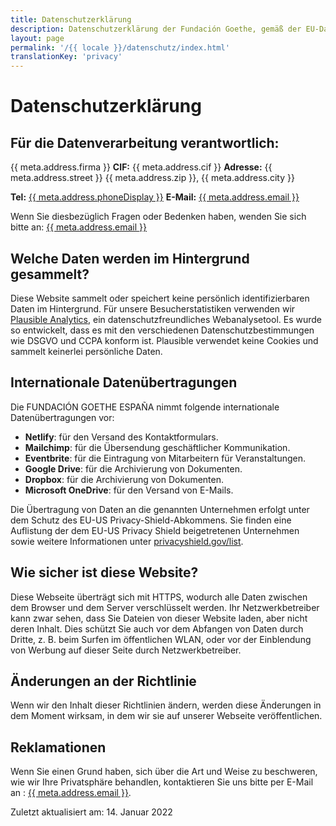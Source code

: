 ```yaml
---
title: Datenschutzerklärung
description: Datenschutzerklärung der Fundación Goethe, gemäß der EU-Datenschutzgrundverordnung (GDPR).
layout: page
permalink: '/{{ locale }}/datenschutz/index.html'
translationKey: 'privacy'
---
```


# Datenschutzerklärung

## Für die Datenverarbeitung verantwortlich:

{{ meta.address.firma }}
**CIF:** {{ meta.address.cif }}
**Adresse:** {{ meta.address.street }}
{{ meta.address.zip }}, {{ meta.address.city }}

**Tel:** <a href="tel:{{ meta.address.phoneCall }}">{{ meta.address.phoneDisplay }}</a>
**E-Mail:** <a href="mailto:{{ meta.address.email }}">{{ meta.address.email }}</a>

Wenn Sie diesbezüglich Fragen oder Bedenken haben, wenden Sie sich bitte an: <a href="mailto:{{ meta.address.email }}">{{ meta.address.email }}</a>

## Welche Daten werden im Hintergrund gesammelt?

Diese Website sammelt oder speichert keine persönlich identifizierbaren Daten im Hintergrund.
Für unsere Besucherstatistiken verwenden wir <a rel="noreferrer noopener" href="https://plausible.io/">Plausible Analytics</a>, ein datenschutzfreundliches Webanalysetool. Es wurde so entwickelt, dass es mit den verschiedenen Datenschutzbestimmungen wie DSGVO und CCPA konform ist. Plausible verwendet keine Cookies und sammelt keinerlei persönliche Daten.

## Internationale Datenübertragungen

Die FUNDACIÓN GOETHE ESPAÑA nimmt folgende internationale Datenübertragungen vor:

- **Netlify**: für den Versand des Kontaktformulars.
- **Mailchimp**: für die Übersendung geschäftlicher Kommunikation.
- **Eventbrite**: für die Eintragung von Mitarbeitern für Veranstaltungen.
- **Google Drive**: für die Archivierung von Dokumenten.
- **Dropbox**: für die Archivierung von Dokumenten.
- **Microsoft OneDrive**: für den Versand von E-Mails.

Die Übertragung von Daten an die genannten Unternehmen erfolgt unter dem Schutz des EU-US Privacy-Shield-Abkommens. Sie finden eine Auflistung der dem EU-US Privacy Shield beigetretenen Unternehmen sowie weitere Informationen unter <a rel="noreferrer noopener" href="https://www.privacyshield.gov/list">privacyshield.gov/list</a>.

## Wie sicher ist diese Website?

Diese Webseite überträgt sich mit HTTPS, wodurch alle Daten zwischen dem Browser und dem Server verschlüsselt werden. Ihr Netzwerkbetreiber kann zwar sehen, dass Sie Dateien von dieser Website laden, aber nicht deren Inhalt. Dies schützt Sie auch vor dem Abfangen von Daten durch Dritte, z. B. beim Surfen im öffentlichen WLAN, oder vor der Einblendung von Werbung auf dieser Seite durch Netzwerkbetreiber.

## Änderungen an der Richtlinie

Wenn wir den Inhalt dieser Richtlinien ändern, werden diese Änderungen in dem Moment wirksam, in dem wir sie auf unserer Webseite veröffentlichen.

## Reklamationen

Wenn Sie einen Grund haben, sich über die Art und Weise zu beschweren, wie wir Ihre Privatsphäre behandlen, kontaktieren Sie uns bitte per E-Mail an : <a href="mailto:{{ meta.address.email }}">{{ meta.address.email }}</a>.

Zuletzt aktualisiert am: 14. Januar 2022
